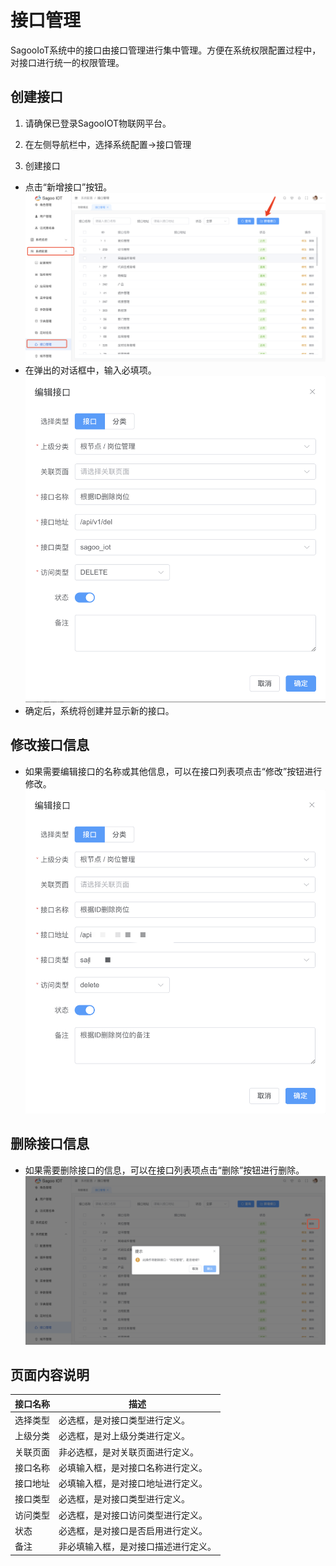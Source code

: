 # 接口管理

SagooIoT系统中的接口由接口管理进行集中管理。方便在系统权限配置过程中，对接口进行统一的权限管理。

## 创建接口

1. 请确保已登录SagooIOT物联网平台。

2. 在左侧导航栏中，选择系统配置->接口管理

3. 创建接口
* 点击“新增接口”按钮。
  ![新增接口按钮](./img/interfaces/add-interface-button.png)
* 在弹出的对话框中，输入必填项。
  ![新增接口](./img/interfaces/add-interface.png)
* 确定后，系统将创建并显示新的接口。

## 修改接口信息

* 如果需要编辑接口的名称或其他信息，可以在接口列表项点击“修改”按钮进行修改。
  ![修改接口](./img/interfaces/modify-interface.png)

## 删除接口信息

* 如果需要删除接口的信息，可以在接口列表项点击“删除”按钮进行删除。
  ![删除接口](./img/interfaces/delete-interface.png)


## 页面内容说明

| 接口名称 | 描述                 |
|------|--------------------|
| 选择类型 | 必选框，是对接口类型进行定义。    |
| 上级分类 | 必选框，是对上级分类进行定义。    |
| 关联页面 | 非必选框，是对关联页面进行定义。   |
| 接口名称 | 必填输入框，是对接口名称进行定义。  |
| 接口地址 | 必填输入框，是对接口地址进行定义。  |
| 接口类型 | 必选框，是对接口类型进行定义。    |
| 访问类型 | 必选框，是对接口访问类型进行定义。  |
| 状态   | 必选框，是对接口是否启用进行定义。  |
| 备注   | 非必填输入框，是对接口描述进行定义。 |

